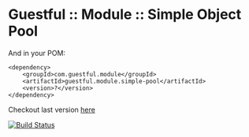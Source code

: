 Guestful :: Module :: Simple Object Pool
========================================

And in your POM:

```
<dependency>
    <groupId>com.guestful.module</groupId>
    <artifactId>guestful.module.simple-pool</artifactId>
    <version>?</version>
</dependency>
```

Checkout last version [here](https://bintray.com/guestful/maven/guestful.module.simple-pool/view)

[![Build Status](https://drone.io/github.com/guestful/module.simple-pool/status.png)](https://drone.io/github.com/guestful/module.simple-pool/latest)

